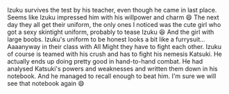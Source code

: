 Izuku survives the test by his teacher, even though he came in last place. Seems like Izuku impressed him with his willpower and charm 😄 The next day they all get their uniform, the only ones I noticed was the cute girl who got a sexy skintight uniform, probably to tease Izuku 😆 And the girl with large boobs. Izuku's uniform to be honest looks a bit like a furrysuit... Aaaanyway in their class with All Might they have to fight each other. Izuku of course is teamed with his crush and has to fight his nemesis Katsuki. He actually ends up doing pretty good in hand-to-hand combat. He had analysed Katsuki's powers and weaknesses and written them down in his notebook. And he managed to recall enough to beat him. I'm sure we will see that notebook again 😄